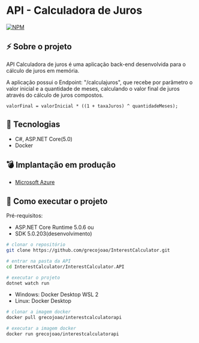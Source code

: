 # API - Calculadora de Juros
[![NPM](https://img.shields.io/npm/l/react)](https://github.com/grecojoao/InterestCalculator/blob/master/LICENSE) 

## ⚡ Sobre o projeto

API Calculadora de juros é uma aplicação back-end desenvolvida para o cálculo de juros em memória.

A aplicação possui o Endpoint: "/calculajuros", que recebe por parâmetro o valor inicial e a quantidade de meses, calculando o valor final de juros através do cálculo de juros compostos.

````
valorFinal = valorInicial * ((1 + taxaJuros) ^ quantidadeMeses);
````



## :rocket: Tecnologias
- C#, ASP.NET Core(5.0)
- Docker

## :bomb: Implantação em produção
- [Microsoft Azure](https://interestcalculator.azurewebsites.net/swagger)

## 📝 Como executar o projeto
Pré-requisitos: 
- ASP.NET Core Runtime 5.0.6 ou 
- SDK 5.0.203(desenvolvimento)

````bash
# clonar o repositório
git clone https://github.com/grecojoao/InterestCalculator.git

# entrar na pasta da API
cd InterestCalculator/InterestCalculator.API

# executar o projeto
dotnet watch run
````

- Windows: Docker Desktop WSL 2
- Linux: Docker Desktop

````bash
# clonar a imagem docker
docker pull grecojoao/interestcalculatorapi

# executar a imagem docker
docker run grecojoao/interestcalculatorapi
````
